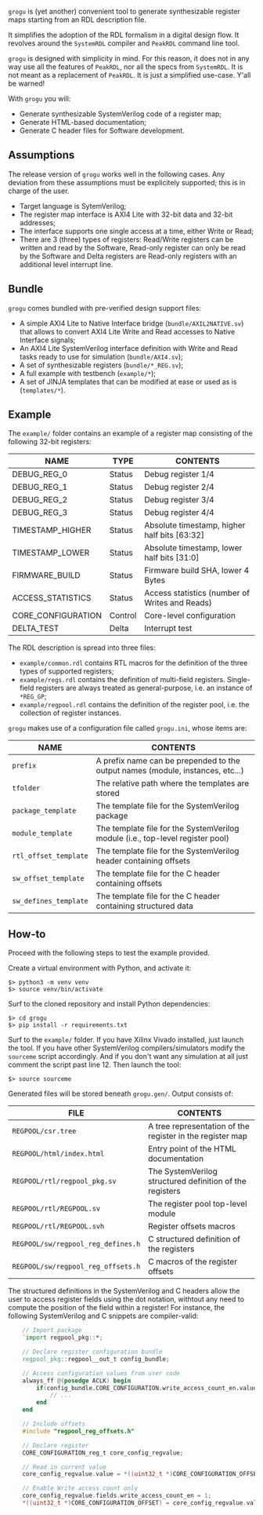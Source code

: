 `grogu` is (yet another) convenient tool to generate synthesizable register maps starting from an
RDL description file.

It simplifies the adoption of the RDL formalism in a digital design flow. It revolves around the
`SystemRDL` compiler and `PeakRDL` command line tool.

`grogu` is designed with simplicity in mind.  For this reason, it does not in any way use all the
features of `PeakRDL`, nor all the specs from `SystemRDL`. It is not meant as a replacement of
`PeakRDL`. It is just a simplified use-case. Y'all be warned!

With `grogu` you will:

- Generate synthesizable SystemVerilog code of a register map;
- Generate HTML-based documentation;
- Generate C header files for Software development.

## Assumptions
The release version of `grogu` works well in the following cases. Any deviation from these
assumptions must be explicitely supported; this is in charge of the user.

- Target language is SytemVerilog;
- The register map interface is AXI4 Lite with 32-bit data and 32-bit addresses;
- The interface supports one single access at a time, either Write or Read;
- There are 3 (three) types of registers: Read/Write registers can be written and read by the
  Software, Read-only register can only be read by the Software and Delta registers are Read-only
registers with an additional level interrupt line.

## Bundle
`grogu` comes bundled with pre-verified design support files:

- A simple AXI4 Lite to Native Interface bridge (`bundle/AXIL2NATIVE.sv`) that allows to convert
  AXI4 Lite Write and Read accesses to Native Interface signals;
- An AXI4 Lite SystemVerilog interface definition with Write and Read tasks ready to use for
  simulation (`bundle/AXI4.sv`);
- A set of synthesizable registers (`bundle/*_REG.sv`);
- A full example with testbench (`example/*`);
- A set of JINJA templates that can be modified at ease or used as is (`templates/*`).

## Example
The `example/` folder contains an example of a register map consisting of the following 32-bit
registers:

|NAME|TYPE|CONTENTS|
|-|-|-|
|DEBUG_REG_0|Status|Debug register 1/4|
|DEBUG_REG_1|Status|Debug register 2/4|
|DEBUG_REG_2|Status|Debug register 3/4|
|DEBUG_REG_3|Status|Debug register 4/4|
|TIMESTAMP_HIGHER|Status|Absolute timestamp, higher half bits [63:32]|
|TIMESTAMP_LOWER|Status|Absolute timestamp, lower half bits [31:0]|
|FIRMWARE_BUILD|Status|Firmware build SHA, lower 4 Bytes|
|ACCESS_STATISTICS|Status|Access statistics (number of Writes and Reads)|
|CORE_CONFIGURATION|Control|Core-level configuration|
|DELTA_TEST|Delta|Interrupt test|

The RDL description is spread into three files:

- `example/common.rdl` contains RTL macros for the definition of the three types of supported
  registers;
- `example/regs.rdl` contains the definition of multi-field registers. Single-field registers are
  always treated as general-purpose, i.e. an instance of `*REG_GP`;
- `example/regpool.rdl` contains the definition of the register pool, i.e. the collection of
  register instances.

`grogu` makes use of a configuration file called `grogu.ini`, whose items are:

|NAME|CONTENTS|
|-|-|
|`prefix`|A prefix name can be prepended to the output names (module, instances, etc...)|
|`tfolder`|The relative path where the templates are stored|
|`package_template`|The template file for the SystemVerilog package|
|`module_template`|The template file for the SystemVerilog module (i.e., top-level register pool)|
|`rtl_offset_template`|The template file for the SystemVerilog header containing offsets|
|`sw_offset_template`|The template file for the C header containing offsets|
|`sw_defines_template`|The template file for the C header containing structured data|

## How-to
Proceed with the following steps to test the example provided.

Create a virtual environment with Python, and activate it:

```
$> python3 -m venv venv
$> source venv/bin/activate
```

Surf to the cloned repository and install Python dependencies:

```
$> cd grogu
$> pip install -r requirements.txt
```

Surf to the `example/` folder. If you have Xilinx Vivado installed, just launch the tool. If you
have other SystemVerilog compilers/simulators modify the `sourceme` script accordingly. And if you
don't want any simulation at all just comment the script past line 12. Then launch the tool:

```
$> source sourceme
```

Generated files will be stored beneath `grogu.gen/`. Output consists of:

|FILE|CONTENTS|
|-|-|
|`REGPOOL/csr.tree`|A tree representation of the register in the register map|
|`REGPOOL/html/index.html`|Entry point of the HTML documentation|
|`REGPOOL/rtl/regpool_pkg.sv`|The SystemVerilog structured definition of the registers|
|`REGPOOL/rtl/REGPOOL.sv`|The register pool top-level module|
|`REGPOOL/rtl/REGPOOL.svh`|Register offsets macros|
|`REGPOOL/sw/regpool_reg_defines.h`|C structured definition of the registers|
|`REGPOOL/sw/regpool_reg_offsets.h`|C macros of the register offsets|

The structured definitions in the SystemVerilog and C headers allow the user to access register
fields using the dot notation, withtout any need to compute the position of the field within a
register! For instance, the following SystemVerilog and C snippets are compiler-valid:

```verilog
    // Import package
    `import regpool_pkg::*;

    // Declare register configuration bundle
    regpool_pkg::regpool__out_t config_bundle;

    // Access configuration values from user code
    always_ff @(posedge ACLK) begin
        if(config_bundle.CORE_CONFIGURATION.write_access_count_en.value) begin
            // ...
        end
    end
```

```c
    // Include offsets
    #include "regpool_reg_offsets.h"

    // Declare register
    CORE_CONFIGURATION_reg_t core_config_regvalue;

    // Read in current value
    core_config_regvalue.value = *((uint32_t *)CORE_CONFIGURATION_OFFSET);

    // Enable Write access count only
    core_config_regvalue.fields.write_access_count_en = 1;
    *((uint32_t *)CORE_CONFIGURATION_OFFSET) = core_config_regvalue.value;
```

